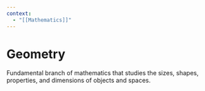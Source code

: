 ```yaml
---
context:
  - "[[Mathematics]]"
---
```


# Geometry

Fundamental branch of mathematics that studies the sizes, shapes, properties, and dimensions of objects and spaces.
